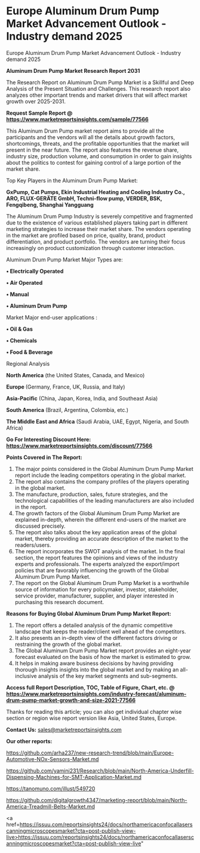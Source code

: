 # Europe Aluminum Drum Pump Market Advancement Outlook - Industry demand 2025
Europe Aluminum Drum Pump Market Advancement Outlook - Industry demand 2025

<strong>Aluminum Drum Pump Market Research Report 2031</strong>

The Research Report on Aluminum Drum Pump Market is a Skillful and Deep Analysis of the Present Situation and Challenges. This research report also analyzes other important trends and market drivers that will affect market growth over 2025-2031.

<strong>Request Sample Report @ <a href=https://www.marketreportsinsights.com/sample/77566>https://www.marketreportsinsights.com/sample/77566</a></strong>

This Aluminum Drum Pump market report aims to provide all the participants and the vendors will all the details about growth factors, shortcomings, threats, and the profitable opportunities that the market will present in the near future. The report also features the revenue share, industry size, production volume, and consumption in order to gain insights about the politics to contest for gaining control of a large portion of the market share.

Top Key Players in the Aluminum Drum Pump Market:

<strong>GxPump, Cat Pumps, Ekin Industrial Heating and Cooling Industry Co., ARO, FLUX-GERÄTE GmbH, Techni-flow pump, VERDER, BSK, Fengqibeng, Shanghai Yangguang</strong>

The Aluminum Drum Pump Industry is severely competitive and fragmented due to the existence of various established players taking part in different marketing strategies to increase their market share. The vendors operating in the market are profiled based on price, quality, brand, product differentiation, and product portfolio. The vendors are turning their focus increasingly on product customization through customer interaction.

Aluminum Drum Pump Market Major Types are:

<strong>• Electrically Operated

• Air Operated

• Manual

• Aluminum Drum Pump</strong>

Market Major end-user applications :

<strong>• Oil & Gas

• Chemicals

• Food & Beverage</strong>

Regional Analysis

</u><strong><b>North America</b></strong> (the United States, Canada, and Mexico)

<strong><b>Europe </b></strong>(Germany, France, UK, Russia, and Italy)

<strong><b>Asia-Pacific</b></strong> (China, Japan, Korea, India, and Southeast Asia)

<strong><b>South America</b></strong> (Brazil, Argentina, Colombia, etc.)

<strong><b>The Middle East and Africa</b></strong> (Saudi Arabia, UAE, Egypt, Nigeria, and South Africa)

<strong>Go For Interesting Discount Here: <a href=https://www.marketreportsinsights.com/discount/77566>https://www.marketreportsinsights.com/discount/77566</a></strong>

<strong>Points Covered in The Report:</strong>
<ol>
  <li>The major points considered in the Global Aluminum Drum Pump Market report include the leading competitors operating in the global market.</li>
  <li>The report also contains the company profiles of the players operating in the global market.</li>
  <li>The manufacture, production, sales, future strategies, and the technological capabilities of the leading manufacturers are also included in the report.</li>
  <li>The growth factors of the Global Aluminum Drum Pump Market are explained in-depth, wherein the different end-users of the market are discussed precisely.</li>
  <li>The report also talks about the key application areas of the global market, thereby providing an accurate description of the market to the readers/users.</li>
  <li>The report incorporates the SWOT analysis of the market. In the final section, the report features the opinions and views of the industry experts and professionals. The experts analyzed the export/import policies that are favorably influencing the growth of the Global Aluminum Drum Pump Market.</li>
  <li>The report on the Global Aluminum Drum Pump Market is a worthwhile source of information for every policymaker, investor, stakeholder, service provider, manufacturer, supplier, and player interested in purchasing this research document.</li>
</ol>
<strong>Reasons for Buying Global Aluminum Drum Pump Market Report:</strong>

<ol>
  <li>The report offers a detailed analysis of the dynamic competitive landscape that keeps the reader/client well ahead of the competitors.</li>
  <li>It also presents an in-depth view of the different factors driving or restraining the growth of the global market.</li>
  <li>The Global Aluminum Drum Pump Market report provides an eight-year forecast evaluated on the basis of how the market is estimated to grow.</li>
  <li>It helps in making aware business decisions by having providing thorough insights insights into the global market and by making an all-inclusive analysis of the key market segments and sub-segments.</li>
</ol>
<strong>Access full Report Description, TOC, Table of Figure, Chart, etc. @ <a href=https://www.marketreportsinsights.com/industry-forecast/aluminum-drum-pump-market-growth-and-size-2021-77566>https://www.marketreportsinsights.com/industry-forecast/aluminum-drum-pump-market-growth-and-size-2021-77566</a></strong>


Thanks for reading this article; you can also get individual chapter wise section or region wise report version like Asia, United States, Europe.

<strong>Contact Us:</strong>
sales@marketreportsinsights.com

<strong>Our other reports:</strong>

<a href=https://github.com/arha237/new-research-trend/blob/main/Europe-Automotive-NOx-Sensors-Market.md>https://github.com/arha237/new-research-trend/blob/main/Europe-Automotive-NOx-Sensors-Market.md</a>

<a href=https://github.com/yamini231/Research/blob/main/North-America-Underfill-Dispensing-Machines-for-SMT-Application-Market.md>https://github.com/yamini231/Research/blob/main/North-America-Underfill-Dispensing-Machines-for-SMT-Application-Market.md</a>

<a href=https://tanomuno.com/illust/549720>https://tanomuno.com/illust/549720</a>

<a href=https://github.com/digitalgrowth4347/marketing-report/blob/main/North-America-Treadmill-Belts-Market.md>https://github.com/digitalgrowth4347/marketing-report/blob/main/North-America-Treadmill-Belts-Market.md</a>

<a href=https://issuu.com/reportsinsights24/docs/northamericaconfocallaserscanningmicroscopesmarket?cta=post-publish-view-live>https://issuu.com/reportsinsights24/docs/northamericaconfocallaserscanningmicroscopesmarket?cta=post-publish-view-live</a>"
